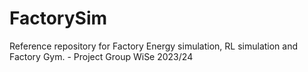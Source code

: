 # FactorySim

Reference repository for Factory Energy simulation, RL simulation and Factory Gym.  - Project Group WiSe 2023/24